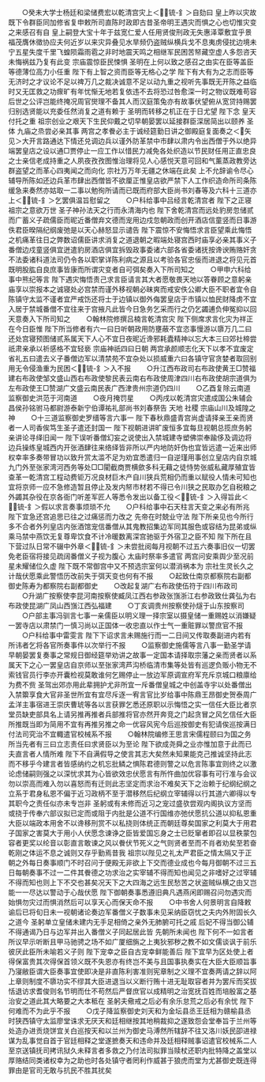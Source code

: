 <!-- { "loadSidebar": true } -->
　　○癸未大学士杨廷和梁储费宏以乾清宫灾上＜锍-釒＞自劾曰  皇上昨以灾故既下令群臣同加修省复申敕所司直陈时政即古昔圣帝明王遇灾而惧之心也切惟灾变之来感召有自  皇上嗣登大宝十年于兹宽仁爱人任用贤俊刑政无失惠泽覃敷宜乎景福茂膺休徵协应夫何近岁以来灾异叠见水旱频仍盗贼纵横兵戈不息夷虏侵扰边境未宁五星失度千里飞蝗陨霜雨雹之非时地震天鸣之相继军民困苦帑藏空虚人多怨咨天未悔祸兹乃复有此变  宗庙震惊臣民悚惧  圣明在上何以致之感召之由实在臣等盖臣等德薄位高力小任重  陛下有上智之资而臣等无格心之学  陛下有大有为之志而臣等无济时之才议论不足以禆万几之裁决诚意不足以动九重之视听先事既无开陈之益临时又无匡救之功瘝旷有年忧惭无地若复依违不去将恐过咎愈深一时之物议既难苟容后世之公评岂能终掩况周官爕理不备其人而汉庭策兔亦有故事伏望俯从宽贷持赐罢归别选贤能以充委任然消复之道有赖于  圣明而转移之机正在于日尤望  陛下念  皇天付托之重  祖宗创业之艰天下生民仰戴之切早朝晏罢以延接群臣深居简出以颐养  圣体  九庙之烝尝必亲其事  两宫之孝餋必主于诚经筵勤日讲之御殿庭复面奏之＜矢见＞大开言路通达下情还兑调边兵以谨外防革禁中市肆以肃内令出西僧于外以绝异端罢皇店之设以通□贾停止一应工作以惜民力减免各处织造以节民财任用正直忠良之士亲信老成持重之人夙夜孜孜图惟治理将见人心感悦天意可回和气薰蒸政教旁达群盗望之而革心四夷闻之而向化  宗社万万年无疆之休端在此矣  上不允辞谕令尽心辅导所陈如还边兵革市肆出西僧皆不欲厘正惟皇店欲严禁下人工作织造命所司条陈缓急来奏然亦姑取一二事以勉徇所请而已既而府部大臣尚书刘春等及六科十三道亦上＜锍-釒＞乞罢俱温旨慰留之
　　○户科给事中吕经言乾清宫者  陛下之正寝  祖宗之意欲万世  圣子神孙法天之行而永清海内也  陛下舍乾清宫而远处豹房忽储贰而广蓄义子疏儒臣而昵近番僧弃文德而宠用边戍忽朝政而创开酒店信童竖而日事游佚君臣暌隔纪纲废弛是以天心赫怒显示谴告  陛下震惊不安悔悟求言臣望乘此悔悟之机痛革往日之弊数诏儒臣讲求消复之道退朝之暇端处寝宫西时庙享必亲其事义子番僧边戍童竖俱宜迸遣豹房酒店俱宜拆毁政事委诸六部各省委诸抚按谗谀贿赂奸贪不法委诸科道法司仍令各以职掌详陈利病之源且以考验各官忠佞而进退之将见元首既明股肱自良庶事皆康而所谓灾变者自可弭矣奏入下所司知之
　　○甲申六科给事中熊纪等言  陛下遇灾悔悟责己求言臣请言其大者愿敬畏天地以答眷顾之意躬亲庙享以崇报本之诚寝处必宫禁而谨外移视朝必昧爽而戒安佚公卿大臣不职者宜令自陈镇守太监不谨者宜严戒饬还将士于边镇以御外侮罢皇店于市镇以恤民财降虏不宜入居于禁城番僧不宜往来于宫掖凡此皆今日急务乞采而行之仍乞蠲逋负伸冤抑以回天意奏入下所司知之
　　○翰林院修撰吕楠言乾清宫灾  陛下侧席求言化灾为祥正在今日臣惟  陛下所当修者有六一曰日听朝政用防壅蔽不宜恣事慢游以隳万几二曰还处宫寝预图储贰系属天下人心不宜日夜昵近谗邪耗蠹精神以忘大本三曰郊社楴尝祇肃亲承以祈感格不宜轻亵  宗庙神祇四曰日朝  两宫承颜顺志化天下以孝不宜废定省礼五曰遣去义子番僧边军以清禁苑不宜杂处以损威重六曰各镇守官贪婪者取回别用无令侵渔重为民困＜锍-釒＞入不报
　　○升江西布政司右布政使黄王□赞福建右布政使邹文盛山西右布政使黎民表云南右布政使周津四川右布政使胡宗道俱为左布政使王□赞湖广文盛云南民表广西津贵州宗道仍四川
　　○乙酉复除云南道监察御史洪范于河南道
　　○夜月掩罚星
　　○丙戌以乾清宫灾遣成国公朱辅会昌侯孙铭驸马都尉游泰新宁伯谭祐礼部尚书刘春祭告  天地  社稷  宗庙山川及城隍之神
　　○十三道监察御史罗缙等言六事一  陛下春秋鼎盛青宫尚虚请择亲王亲而贤者一人司香俟笃生圣子遣还封国一  陛下视朝进讲旷废恒多宜每旦视朝总揽庶务躬亲讲论寻绎旧闻一  陛下误听番僧幻妄之说使出入禁城建寺塑佛崇奉踰侈及调边将边兵操练皇城西内开张酒肆往来络绎皆非所以严内地防奸伪也宜皆远遣一近来出师权幸率多奏带冒功以致升赏太滥不足为劝宜悉遣归一自逆瑾用事创立皇店内自京城九门外至张家湾河西务等处□□閵截商贾横歛多科无藉之徒恃势张威私藏厚殖宜皆查革一乾清宫工程动费钜万况良材巨木产自川狭兵荒相仍而重以赋役人情未可知也宜将京师一应不急修造暂且停止及发内帑市材若不得已令川狭之民取办乞自税粮之外蠲其杂役在京各衙门听差军匠人等悉令发出以备工役＜锍-釒＞入得旨此＜锍-釒＞假以求言奏事烦琐不允
　　○户科给事中石天柱言天变之来必有所兆  陛下宜急还宫追思已往之过痛惩而力改之  先帝在时兢业守法  陛下所亲见也今所行多不合者外列皇店内张酒馆宠信番僧从其鬼教招集边军同其服色或容结为昆弟或纵乘马禁中燕饮无复尊卑饮食不计冷暖数离深宫驰驱于外宿卫之臣不知  陛下所在且下营过队日常不辍中外章＜锍-釒＞未尝批阅每月视朝不过五六奏事旧仪一切罢免老臣宿将接见疏阔番僧义子视为腹心  太庙时祭率多遣官  两宫问安乘舆少至况前星未耀储位久虚  陛下既不常御宫中又不预选宗室何以潜消祸本为  宗社生灵长久之计哉伏愿乘此警悟历改前失于弭天变也何有不报
　　○起致仕南京都察院右副都御史陈寿为都察院右副都御史
　　○改起复湖广右布政使伍符于四川布政司
　　○升湖广按察使李昆河南按察使臧凤江西右参政张嵿浙江右参政致仕龚弘为右布政使昆湖广凤山西嵿江西弘福建
　　○丁亥调贵州按察使孙燧于山东按察司
　　○户部主事冯驯言七事一亲儒臣以明义理一择宗室以摄皇储一重赐姓以消嫌疑一罢寺店以肃禁门一慎习尚以正国体一收忠直以作士气一重赃罪以警庶官不报
　　○户科给事中雷雯言  陛下下诏求言未赐施行而一二日间又传取奏副进内若有所讳者乞将各官所奏事件以次举行不报
　　○监察御史施儒等言八事一勤圣学请早朝晏罢复奏事之常规日御经筵举劝讲之故事一定国本请择取宗藩之亲而贤者以系属天下之心一罢皇店自京师以至张家湾芦沟桥临清市集等处皆有巡逻负贩小物无不索钱官员行李亦开囊检视莫敢谁何乞赐停止一放边军原调宣府军充斥京城口粮廪给为费不赀  圣驾出郊亦用此辈拥护尤非所宜一斥番僧皇城之中创盖寺宇以处番僧出入禁籞享食大官非圣世所宜有宜尽斥逐一宥言官比岁给事中陈鼎王昂御史贺泰周广孟洋主事宿进王崇庆曹琥等各以言获罪乞悉还原职以示悔悟之实一信任大臣比者京堂员缺吏部具名上请另推再推者兵部推将官亦然开奔竞之门起贪冒之风乞信任大臣所推既当即为简用不宜有再推另推之命一优容风宪今后巡按御史有犯请俟巡按满日付法司究治不宜輙遣官校械系不报
　　○翰林院编修王思言宋儒程颐曰为国之务所当先者有三曰立志责任曰求贤臣以为至论  陛下欲成尧舜之业亦惟加意于此而已夫直言者人情所难  陛下不自满假导之使言其志大矣然未知果能克己推诚坚持此志而不移乎今建言者皆感纳约之机忘批鳞之惧陈君德则警之以危言陈事宜则终之以激论虑储嗣则强之以深忧求其为心皆欲效忠伏愿言有所忤曲加优容事有可行准与会议勿以崇高而难入勿以喜怒而有迁则此志坚定而求治不难矣天下之治赖于纪纲纪纲之立系于君身私恩不偏于近习政柄不至于潜移然后纪纲立宰辅得以行其道六卿得以专其职今之责任似亦未专岂非  圣躬或有未修而近习之宠过盛欤尝观内阁执议方坚而或挠于传奉六部议拟已定而或阻于内批是公道不行国维亦弛伏愿抗公道以抑私恩重大臣以端政本用舍不以谗移刑赏不以私挠则体统正而朝廷尊矣国家之利莫大于用君子国家之害莫大于用小人伏愿念谏诤之臣皆爱国忘身之士已贬窜者即召以显秩蒙包容者更奖以纶音以彰直言敢谏之风以餋伏节死义之气则贤者至而不肖者劝矣至若奋乾刚之体运不息之诚则又存乎勤焉昔我  祖宗以陛见之礼太严君臣之情太隔又于正朝之外每日奏事顺门不时召问于便殿无非欲上下交而德业成也今每月御朝不过三五日每朝奏事不过一二件其餋德之功求治之实宰辅不得而知也闻见之非嗜好之过宰辅不得而知也则上下不交也甚矣况天下之大四海之远生民愁苦之状盗贼纵横之由又岂能一一尽达以警动于心哉伏愿  陛下御朝奏事悉遵旧典凡遇燕闲即赐召问勿遇灾而始惧勿灾过而惧消然后可以享天心而保天命不报
　　○中书舍人何景明言自降敕谕后已将旬日未一视朝诸论奏边军番僧义子数事未见采纳臣窃忧之夫内外附固长久之道今  圣躬单立皇储未建内无手足相倚之亲外无肺腑可托之戚  后妃不得当御公辅不得通谒乃日与边军并出入番僧义子同起居此皆  先朝所未闻也  陛下何不一如言者所议早示听断且甲马驰骋之场不如广厦细旃之上夷狄邪秽之教不如文儒谈讽于前乐彼厌此臣所未喻若义子则  陛下宠幸之臣自古宠幸鲜能善后  陛下宜早为区处使上者得保富贵其次得保首领义既不失恩亦有终岂不美与且国事执奏实在大臣大臣顺旨事乃寖敝臣谓大臣奏事宜使即决是非直陈利害准则宪章制之义理不宜奏两请之辞以阿  上章则制度不隳功实不缪其大臣进退当以义断行贿十进无耻取容者并为罢斥而奖拔恬退访求耆俊则名节明而仕不苟然后严督庶官以成精明之治宽抚百姓而培殷富之基治安之道此其大略要之大本秪在  圣躬夫儆戒之后必有余乐怠荒之后必有余忧  陛下何难而不为此乎不报
　　○戊子降监察御史刘天和为金坛县丞王廷相为赣榆县丞时狭西镇守太监廖堂诛求无厌天和廷相继按其地稍裁抑之遂致怨会堂奉旨于兰州等处造办进贡烧饼宜关白巡按天和以兰州为御史马溥然所辖辞不往又洛川妖民卲进禄谋为乱事觉自首于官廷相释之堂遂摭奏天和违命并及廷相释贼事诏遣官校械系二人至京送镇抚司拷讯狱久未释言者多救之乃付法司拟罪当赎杖还职内批特降之盖堂以厚赂结同类诸权幸为之助也时各处镇守者罔利作威甚于狼虎而堂为尤甚御史既连得罪由是官司无敢与抗民不胜其扰矣

